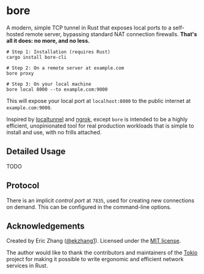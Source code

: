 # bore

A modern, simple TCP tunnel in Rust that exposes local ports to a self-hosted remote server, bypassing standard NAT connection firewalls. **That's all it does: no more, and no less.**

```shell
# Step 1: Installation (requires Rust)
cargo install bore-cli

# Step 2: On a remote server at example.com
bore proxy

# Step 3: On your local machine
bore local 8000 --to example.com:9000
```

This will expose your local port at `localhost:8000` to the public internet at `example.com:9000`.

Inspired by [localtunnel](https://github.com/localtunnel/localtunnel) and [ngrok](https://ngrok.io/), except `bore` is intended to be a highly efficient, unopinionated tool for real production workloads that is simple to install and use, with no frills attached.

## Detailed Usage

TODO

## Protocol

There is an implicit _control port_ at `7835`, used for creating new connections on demand. This can be configured in the command-line options.

## Acknowledgements

Created by Eric Zhang ([@ekzhang1](https://twitter.com/ekzhang1)). Licensed under the [MIT license](LICENSE).

The author would like to thank the contributors and maintainers of the [Tokio](https://tokio.rs/) project for making it possible to write ergonomic and efficient network services in Rust.

